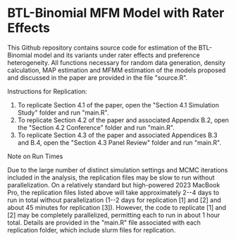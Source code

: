 # BTL-Binomial MFM Model with Rater Effects

This Github repository contains source code for estimation of the BTL-Binomial model and its variants under rater effects and preference heterogeneity. All functions necessary for random data generation, density calculation, MAP estimation and MFMM estimation of the models proposed and discussed in the paper are provided in the file "source.R".

Instructions for Replication:

1. To replicate Section 4.1 of the paper, open the "Section 4.1 Simulation Study" folder and run "main.R".
2. To replicate Section 4.2 of the paper and associated Appendix B.2, open the "Section 4.2 Conference" folder and run "main.R".
3. To replicate Section 4.3 of the paper and associated Appendices B.3 and B.4, open the "Section 4.3 Panel Review" folder and run "main.R".

Note on Run Times

Due to the large number of distinct simulation settings and MCMC iterations included in the analysis, the replication files may be slow to run without parallelization. On a relatively standard but high-powered 2023 MacBook Pro, the replication files listed above will take approximately 2--4 days to run in total without parallelization (1--2 days for replication [1] and [2] and about 45 minutes for replication [3]). However, the code to replicate [1] and [2] may be completely parallelized, permitting each to run in about 1 hour total. Details are provided in the "main.R" file associated with each replication folder, which include slurm files for replication.